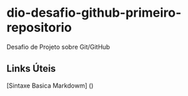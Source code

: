 # dio-desafio-github-primeiro-repositorio
Desafio de Projeto sobre Git/GitHub

## Links  Úteis
[Sintaxe Basica Markdowm] ()

